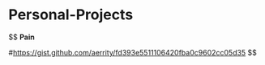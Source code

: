 # Personal-Projects
$$
**Pain**

#https://gist.github.com/aerrity/fd393e5511106420fba0c9602cc05d35
$$
